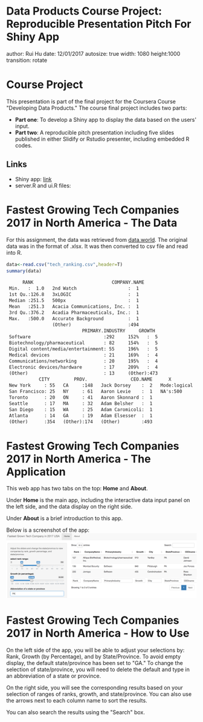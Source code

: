 Data Products Course Project: Reproducible Presentation Pitch For Shiny App
========================================================
author: Rui Hu
date: 12/01/2017
autosize: true
width: 1080
height:1000
transition: rotate

Course Project
========================================================

This presentation is part of the final project for the Coursera Course "Developing Data Products."
The course final project includes two parts:
- **Part one**: To develop a Shiny app to display the data based on the users' input. 
- **Part two**: A reproducible pitch presentation including five slides published in either Slidify or Rstudio presenter, including embedded R codes. 

## Links
- Shiny app: [link](https://maggiehu.shinyapps.io/fastest_growing_tech_companies_in_north_america_2017/)
- server.R and ui.R files: 

Fastest Growing Tech Companies 2017 in North America - The Data
========================================================
For this assignment, the data was retrieved from [data.world](https://data.world/jgrosch/deloitte-technology-fast-500-2017-north-america).
The original data was in the format of .xlsx. It was then converted to csv file and read into R.   


```r
data<-read.csv("tech_ranking.csv",header=T)
summary(data)
```

```
      RANK                             COMPANY.NAME
 Min.   :  1.0   2nd Watch                   :  1  
 1st Qu.:126.8   3xLOGIC                     :  1  
 Median :251.5   500px                       :  1  
 Mean   :251.3   Acacia Communications, Inc. :  1  
 3rd Qu.:376.2   Acadia Pharmaceuticals, Inc.:  1  
 Max.   :500.0   Accurate Background         :  1  
                 (Other)                     :494  
                            PRIMARY.INDUSTRY     GROWTH   
 Software                           :292     152%   :  5  
 Biotechnology/pharmaceutical       : 82     154%   :  5  
 Digital content/media/entertainment: 55     196%   :  5  
 Medical devices                    : 21     169%   :  4  
 Communications/networking          : 20     195%   :  4  
 Electronic devices/hardware        : 17     209%   :  4  
 (Other)                            : 13     (Other):473  
            CITY         PROV.                CEO.NAME      X          
 New York     : 55   CA     :148   Jack Dorsey    :  2   Mode:logical  
 San Francisco: 25   NY     : 61   Aaron Levie    :  1   NA's:500      
 Toronto      : 20   ON     : 41   Aaron Skonnard :  1                 
 Seattle      : 17   MA     : 32   Adam Belsher   :  1                 
 San Diego    : 15   WA     : 25   Adam Caromicoli:  1                 
 Atlanta      : 14   GA     : 19   Adam Elsesser  :  1                 
 (Other)      :354   (Other):174   (Other)        :493                 
```

Fastest Growing Tech Companies 2017 in North America - The Application
========================================================
This web app has two tabs on the top: **Home** and **About**.  

Under **Home** is the main app, including the interactive data input panel on the left side, and the data display on the right side.  

Under **About** is a brief introduction to this app. 

Below is a screenshot of the app:  
![alt screenshot of the app](appscreen.png)

Fastest Growing Tech Companies 2017 in North America - How to Use
========================================================
On the left side of the app, you will be able to adjust your selections by: Rank, Growth (by Percentage), and by State/Province. To avoid empty display, the default state/province has been set to "GA." To change the selection of state/province, you will need to delete the default and type in an abbreviation of a state or province.  

On the right side, you will see the corresponding results based on your selection of ranges of ranks, growth, and state/province. You can also use the arrows next to each column name to sort the results. 

You can also search the results using the "Search" box.

